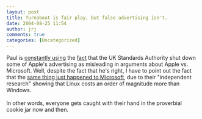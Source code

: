 ```yaml
---
layout: post
title: Turnabout is fair play, but false advertising isn't.
date: 2004-08-25 11:54
author: jrj
comments: true
categories: [Uncategorized]
---
```

Paul is <a href="http://www.internet-nexus.com/2004_08_22_archive.htm#109327395431513330" target="_blank">constantly using</a> the <a href="http://www.internet-nexus.com/2003_11_09_archive.htm#106855960030915053" target="_blank">fact</a> that the UK Standards Authority shut down some of Apple's advertising as misleading in arguments about Apple vs. Microsoft. Well, despite the fact that he's right, I have to point out the fact that the <a href="http://news.zdnet.co.uk/business/legal/0,39020651,39164599,00.htm" target="_blank">same thing just happened to Microsoft</a>, due to their "independent research" showing that Linux costs an order of magnitude more than Windows.<br /><br />In other words, everyone gets caught with their hand in the proverbial cookie jar now and then.
